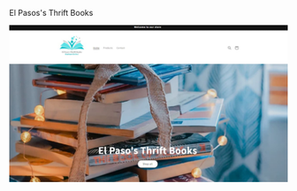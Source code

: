 El Pasos's Thrift Books
<div>
<img src="https://github.com/JacqueM-tech/Thrift-Books/blob/main/assets/project2.jpg?raw=true" 
     </div>    
